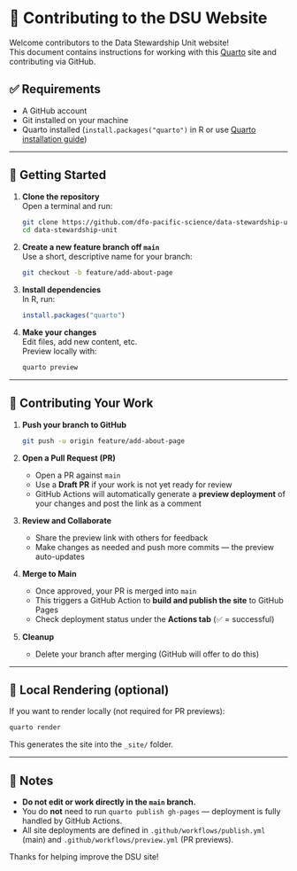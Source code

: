 # 🧠 Contributing to the DSU Website

Welcome contributors to the Data Stewardship Unit website!  
This document contains instructions for working with this [Quarto](https://quarto.org) site and contributing via GitHub.

## ✅ Requirements

- A GitHub account
- Git installed on your machine
- Quarto installed (`install.packages("quarto")` in R or use [Quarto installation guide](https://quarto.org/docs/get-started/))

---

## 🚀 Getting Started

1. **Clone the repository**  
   Open a terminal and run:

   ```bash
   git clone https://github.com/dfo-pacific-science/data-stewardship-unit.git
   cd data-stewardship-unit
   ```

2. **Create a new feature branch off `main`**  
   Use a short, descriptive name for your branch:

   ```bash
   git checkout -b feature/add-about-page
   ```

3. **Install dependencies**  
   In R, run:

   ```r
   install.packages("quarto")
   ```

4. **Make your changes**  
   Edit files, add new content, etc.  
   Preview locally with:

   ```bash
   quarto preview
   ```

---

## 🔁 Contributing Your Work

1. **Push your branch to GitHub**  
   ```bash
   git push -u origin feature/add-about-page
   ```

2. **Open a Pull Request (PR)**  
   - Open a PR against `main`
   - Use a **Draft PR** if your work is not yet ready for review
   - GitHub Actions will automatically generate a **preview deployment** of your changes and post the link as a comment

3. **Review and Collaborate**  
   - Share the preview link with others for feedback
   - Make changes as needed and push more commits — the preview auto-updates

4. **Merge to Main**  
   - Once approved, your PR is merged into `main`
   - This triggers a GitHub Action to **build and publish the site** to GitHub Pages
   - Check deployment status under the **Actions tab** (✅ = successful)

5. **Cleanup**  
   - Delete your branch after merging (GitHub will offer to do this)

---

## 🧪 Local Rendering (optional)

If you want to render locally (not required for PR previews):

```bash
quarto render
```

This generates the site into the `_site/` folder.

---

## 📁 Notes

- **Do not edit or work directly in the `main` branch.**
- You do **not** need to run `quarto publish gh-pages` — deployment is fully handled by GitHub Actions.
- All site deployments are defined in `.github/workflows/publish.yml` (main) and `.github/workflows/preview.yml` (PR previews).

Thanks for helping improve the DSU site!
